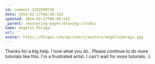 ```yaml
---
id: comment-1262589738
date: 2014-02-27T06:49:14Z
updated: 2014-02-27T06:49:14Z
_parent: /mastering-paper/drawing-clouds/
name: Angelic Peraga
url: ''
avatar: https://disqus.com/api/users/avatars/angelicperaga.jpg
---
```


Thanks for a big help. I love what you do.. Please continue to do more tutorials
like this. I'm a frustrated artist. I can't wait for more tutorials. :)
